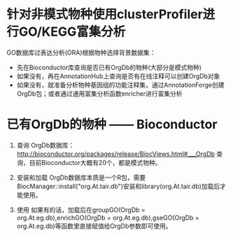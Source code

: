 # 针对非模式物种使用clusterProfiler进行GO/KEGG富集分析

GO数据库过表达分析(ORA)根据物种选择背景数据集：
* 先在Bioconductor库查询是否已有OrgDb的物种(大部分是模式物种)
* 如果没有，再在AnnotationHub上查询是否有在线注释可以创建OrgDb对象
* 如果没有，就准备分析物种基因组的功能注释集，通过AnnotationForge创建OrgDb包；或者通过通用富集分析函数enricher进行富集分析

# 已有OrgDb的物种 —— Bioconductor
1. 查询
OrgDb数据库：http://bioconductor.org/packages/release/BiocViews.html#___OrgDb 查询，目前Bioconductor大概有20个，都是模式物种。

2. 安装和加载
OrgDb数据库本质是一个R包，需要BiocManager::install("org.At.tair.db")安装和library(org.At.tair.db)加载后才能使用。

3. 使用
如果有的话，加载后在groupGO(OrgDb = org.At.eg.db),enrichGO(OrgDb = org.At.eg.db),gseGO(OrgDb = org.At.eg.db)等函数里直接赋值给OrgDb参数即可使用。
